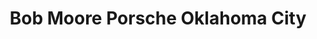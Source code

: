 ---
title: "Bob Moore Porsche Oklahoma City"
url: /oklahoma-city/bob-moore-porsche-oklahoma-city/
shop: car
---